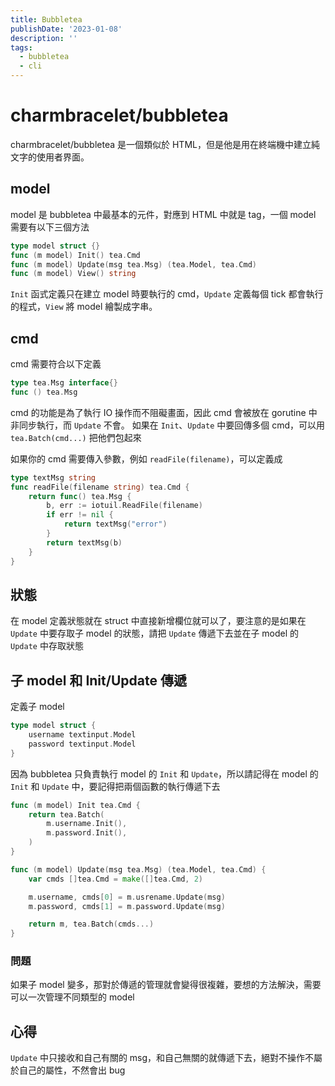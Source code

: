 ```yaml
---
title: Bubbletea
publishDate: '2023-01-08'
description: ''
tags:
  - bubbletea
  - cli
---
```


# charmbracelet/bubbletea

charmbracelet/bubbletea 是一個類似於 HTML，但是他是用在終端機中建立純文字的使用者界面。

## model

model 是 bubbletea 中最基本的元件，對應到 HTML 中就是 tag，一個 model 需要有以下三個方法

```go
type model struct {}
func (m model) Init() tea.Cmd
func (m model) Update(msg tea.Msg) (tea.Model, tea.Cmd)
func (m model) View() string
```

`Init` 函式定義只在建立 model 時要執行的 cmd，`Update` 定義每個 tick 都會執行的程式，`View` 將 model 繪製成字串。

## cmd

cmd 需要符合以下定義

```go
type tea.Msg interface{}
func () tea.Msg
```

cmd 的功能是為了執行 IO 操作而不阻礙畫面，因此 cmd 會被放在 gorutine 中非同步執行，而 `Update` 不會。
如果在 `Init`、`Update` 中要回傳多個 cmd，可以用 `tea.Batch(cmd...)` 把他們包起來

如果你的 cmd 需要傳入參數，例如 `readFile(filename)`，可以定義成

```go
type textMsg string
func readFile(filename string) tea.Cmd {
	return func() tea.Msg {
		b, err := iotuil.ReadFile(filename)
		if err != nil {
			return textMsg("error")
		}
		return textMsg(b)
	}
}
```

## 狀態

在 model 定義狀態就在 struct 中直接新增欄位就可以了，要注意的是如果在 `Update` 中要存取子 model 的狀態，請把 `Update` 傳遞下去並在子 model 的 `Update` 中存取狀態

## 子 model 和 Init/Update 傳遞

定義子 model

```go
type model struct {
	username textinput.Model
	password textinput.Model
}
```

因為 bubbletea 只負責執行 model 的 `Init` 和 `Update`，所以請記得在 model 的 `Init` 和 `Update` 中，要記得把兩個函數的執行傳遞下去

```go
func (m model) Init tea.Cmd {
	return tea.Batch(
		m.username.Init(),
		m.password.Init(),
	)
}

func (m model) Update(msg tea.Msg) (tea.Model, tea.Cmd) {
	var cmds []tea.Cmd = make([]tea.Cmd, 2)

	m.username, cmds[0] = m.usrename.Update(msg)
	m.password, cmds[1] = m.password.Update(msg)

	return m, tea.Batch(cmds...)
}
```

### 問題

如果子 model 變多，那對於傳遞的管理就會變得很複雜，要想的方法解決，需要可以一次管理不同類型的 model

## 心得

`Update` 中只接收和自己有關的 msg，和自己無關的就傳遞下去，絕對不操作不屬於自己的屬性，不然會出 bug
